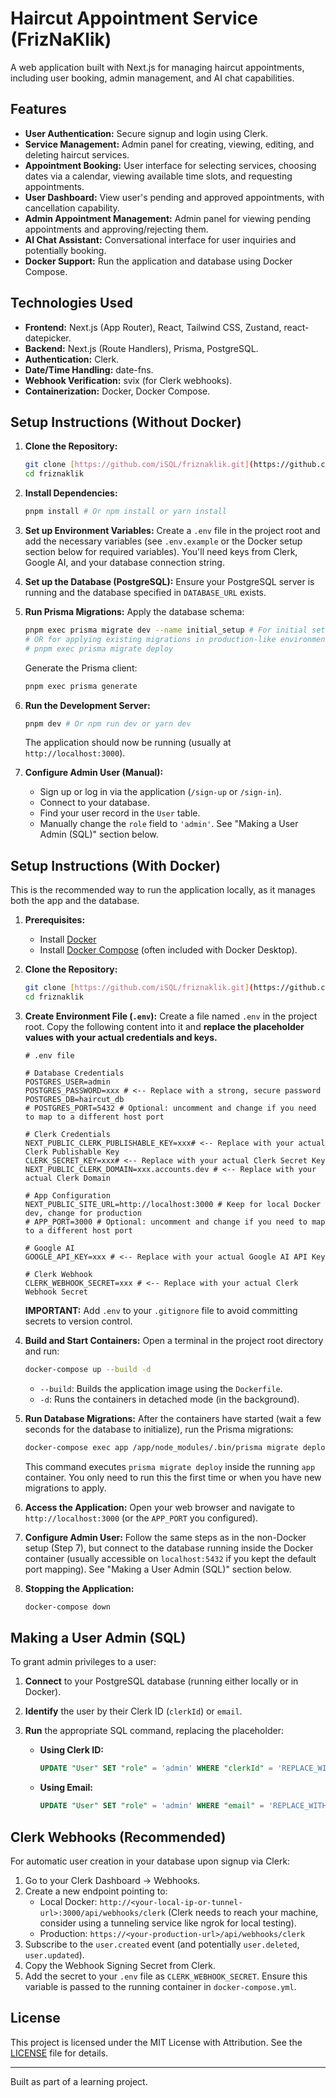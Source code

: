 # Haircut Appointment Service (FrizNaKlik)

A web application built with Next.js for managing haircut appointments, including user booking, admin management, and AI chat capabilities.

## Features

* **User Authentication:** Secure signup and login using Clerk.
* **Service Management:** Admin panel for creating, viewing, editing, and deleting haircut services.
* **Appointment Booking:** User interface for selecting services, choosing dates via a calendar, viewing available time slots, and requesting appointments.
* **User Dashboard:** View user's pending and approved appointments, with cancellation capability.
* **Admin Appointment Management:** Admin panel for viewing pending appointments and approving/rejecting them.
* **AI Chat Assistant:** Conversational interface for user inquiries and potentially booking.
* **Docker Support:** Run the application and database using Docker Compose.

## Technologies Used

* **Frontend:** Next.js (App Router), React, Tailwind CSS, Zustand, react-datepicker.
* **Backend:** Next.js (Route Handlers), Prisma, PostgreSQL.
* **Authentication:** Clerk.
* **Date/Time Handling:** date-fns.
* **Webhook Verification:** svix (for Clerk webhooks).
* **Containerization:** Docker, Docker Compose.

## Setup Instructions (Without Docker)

1.  **Clone the Repository:**
    ```bash
    git clone [https://github.com/iSQL/friznaklik.git](https://github.com/iSQL/friznaklik.git)
    cd friznaklik
    ```

2.  **Install Dependencies:**
    ```bash
    pnpm install # Or npm install or yarn install
    ```

3.  **Set up Environment Variables:**
    Create a `.env` file in the project root and add the necessary variables (see `.env.example` or the Docker setup section below for required variables). You'll need keys from Clerk, Google AI, and your database connection string.

4.  **Set up the Database (PostgreSQL):**
    Ensure your PostgreSQL server is running and the database specified in `DATABASE_URL` exists.

5.  **Run Prisma Migrations:**
    Apply the database schema:
    ```bash
    pnpm exec prisma migrate dev --name initial_setup # For initial setup or development changes
    # OR for applying existing migrations in production-like environments:
    # pnpm exec prisma migrate deploy
    ```
    Generate the Prisma client:
    ```bash
    pnpm exec prisma generate
    ```

6.  **Run the Development Server:**
    ```bash
    pnpm dev # Or npm run dev or yarn dev
    ```
    The application should now be running (usually at `http://localhost:3000`).

7.  **Configure Admin User (Manual):**
    * Sign up or log in via the application (`/sign-up` or `/sign-in`).
    * Connect to your database.
    * Find your user record in the `User` table.
    * Manually change the `role` field to `'admin'`. See "Making a User Admin (SQL)" section below.

## Setup Instructions (With Docker)

This is the recommended way to run the application locally, as it manages both the app and the database.

1.  **Prerequisites:**
    * Install [Docker](https://docs.docker.com/get-docker/)
    * Install [Docker Compose](https://docs.docker.com/compose/install/) (often included with Docker Desktop).

2.  **Clone the Repository:**
    ```bash
    git clone [https://github.com/iSQL/friznaklik.git](https://github.com/iSQL/friznaklik.git)
    cd friznaklik
    ```

3.  **Create Environment File (`.env`):**
    Create a file named `.env` in the project root. Copy the following content into it and **replace the placeholder values with your actual credentials and keys.**

    ```.env
    # .env file

    # Database Credentials
    POSTGRES_USER=admin
    POSTGRES_PASSWORD=xxx # <-- Replace with a strong, secure password
    POSTGRES_DB=haircut_db
    # POSTGRES_PORT=5432 # Optional: uncomment and change if you need to map to a different host port

    # Clerk Credentials
    NEXT_PUBLIC_CLERK_PUBLISHABLE_KEY=xxx# <-- Replace with your actual Clerk Publishable Key
    CLERK_SECRET_KEY=xxx# <-- Replace with your actual Clerk Secret Key
    NEXT_PUBLIC_CLERK_DOMAIN=xxx.accounts.dev # <-- Replace with your actual Clerk Domain

    # App Configuration
    NEXT_PUBLIC_SITE_URL=http://localhost:3000 # Keep for local Docker dev, change for production
    # APP_PORT=3000 # Optional: uncomment and change if you need to map to a different host port

    # Google AI
    GOOGLE_API_KEY=xxx # <-- Replace with your actual Google AI API Key

    # Clerk Webhook
    CLERK_WEBHOOK_SECRET=xxx # <-- Replace with your actual Clerk Webhook Secret

    ```
    **IMPORTANT:** Add `.env` to your `.gitignore` file to avoid committing secrets to version control.

4.  **Build and Start Containers:**
    Open a terminal in the project root directory and run:
    ```bash
    docker-compose up --build -d
    ```
    * `--build`: Builds the application image using the `Dockerfile`.
    * `-d`: Runs the containers in detached mode (in the background).

5.  **Run Database Migrations:**
    After the containers have started (wait a few seconds for the database to initialize), run the Prisma migrations:
    ```bash
    docker-compose exec app /app/node_modules/.bin/prisma migrate deploy
    ```
    This command executes `prisma migrate deploy` inside the running `app` container. You only need to run this the first time or when you have new migrations to apply.

6.  **Access the Application:**
    Open your web browser and navigate to `http://localhost:3000` (or the `APP_PORT` you configured).

7.  **Configure Admin User:**
    Follow the same steps as in the non-Docker setup (Step 7), but connect to the database running inside the Docker container (usually accessible on `localhost:5432` if you kept the default port mapping). See "Making a User Admin (SQL)" section below.

8.  **Stopping the Application:**
    ```bash
    docker-compose down
    ```

## Making a User Admin (SQL)

To grant admin privileges to a user:

1.  **Connect** to your PostgreSQL database (running either locally or in Docker).
2.  **Identify** the user by their Clerk ID (`clerkId`) or `email`.
3.  **Run** the appropriate SQL command, replacing the placeholder:

    * **Using Clerk ID:**
        ```sql
        UPDATE "User" SET "role" = 'admin' WHERE "clerkId" = 'REPLACE_WITH_USER_CLERK_ID';
        ```
    * **Using Email:**
        ```sql
        UPDATE "User" SET "role" = 'admin' WHERE "email" = 'REPLACE_WITH_USER_EMAIL';
        ```

## Clerk Webhooks (Recommended)

For automatic user creation in your database upon signup via Clerk:

1.  Go to your Clerk Dashboard -> Webhooks.
2.  Create a new endpoint pointing to:
    * Local Docker: `http://<your-local-ip-or-tunnel-url>:3000/api/webhooks/clerk` (Clerk needs to reach your machine, consider using a tunneling service like ngrok for local testing).
    * Production: `https://<your-production-url>/api/webhooks/clerk`
3.  Subscribe to the `user.created` event (and potentially `user.deleted`, `user.updated`).
4.  Copy the Webhook Signing Secret from Clerk.
5.  Add the secret to your `.env` file as `CLERK_WEBHOOK_SECRET`. Ensure this variable is passed to the running container in `docker-compose.yml`.

## License

This project is licensed under the MIT License with Attribution. See the [LICENSE](LICENSE) file for details.

---

Built as part of a learning project.
